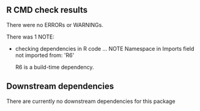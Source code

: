 ## R CMD check results
There were no ERRORs or WARNINGs. 

There was 1 NOTE:

* checking dependencies in R code ... NOTE
  Namespace in Imports field not imported from: 'R6'

  R6 is a build-time dependency.

## Downstream dependencies
There are currently no downstream dependencies for this package
